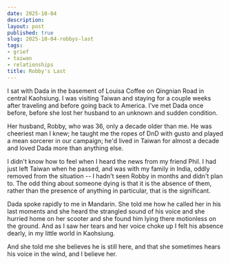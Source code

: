 ```yaml
---
date: 2025-10-04
description:
layout: post
published: true
slug: 2025-10-04-robbys-last
tags:
- grief
- taiwan
- relationships
title: Robby's Last
--- 
```


I sat with Dada in the basement of Louisa Coffee on Qingnian Road in central Kaohsiung. I was visiting Taiwan and staying for a couple weeks after traveling and before going back to America. I've met Dada once before, before she lost her husband to an unknown and sudden condition.

Her husband, Robby, who was 36, only a decade older than me. He was cheeriest man I knew; he taught me the ropes of DnD with gusto and played a mean sorcerer in our campaign; he'd lived in Taiwan for almost a decade and loved Dada more than anything else.

I didn't know how to feel when I heard the news from my friend Phil. I had just left Taiwan when he passed, and was with my family in India, oddly removed from the situation -- I hadn't seen Robby in months and didn't plan to. The odd thing about someone dying is that it is the absence of them, rather than the presence of anything in particular, that is the significant. 

Dada spoke rapidly to me in Mandarin. She told me how he called her in his last moments and she heard the strangled sound of his voice and she hurried home on her scooter and she found him lying there motionless on the ground. And as I saw her tears and her voice choke up I felt his absence dearly, in my little world in Kaohsiung.

And she told me she believes he is still here, and that she sometimes hears his voice in the wind, and I believe her.